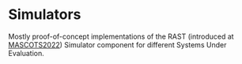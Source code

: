 # Simulators
Mostly proof-of-concept implementations of the RAST (introduced at [MASCOTS2022](https://doi.org/10.1109/MASCOTS56607.2022.00015)) Simulator component for different Systems Under Evaluation.
